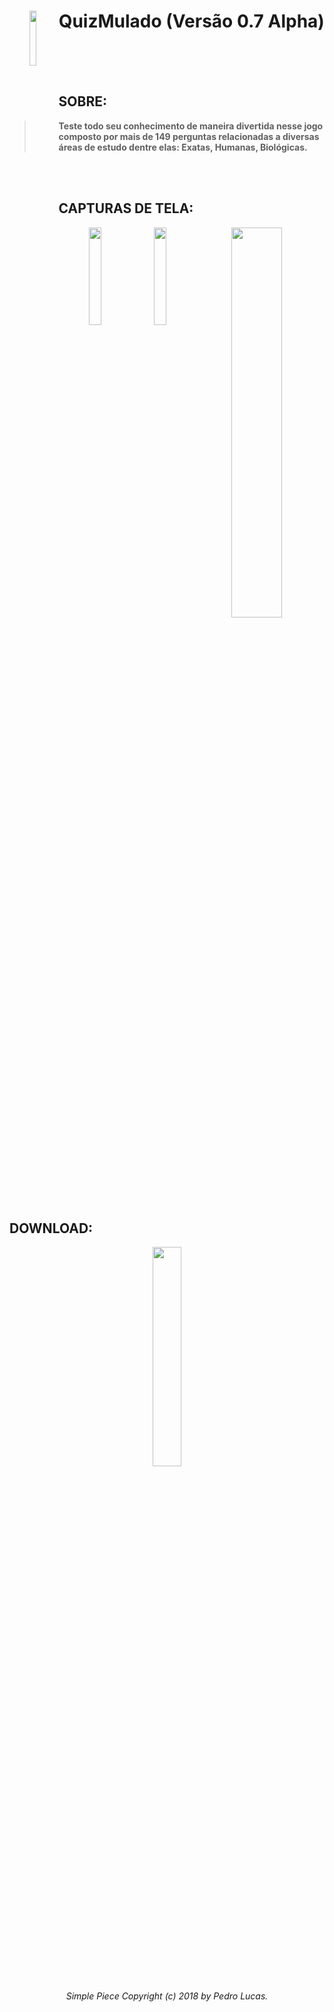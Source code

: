 
<div align="center"> 
 

<div> <img src= "https://image.ibb.co/fyyEVc/Sem_T_tulo_1.png" 
     align="left" width="15%" height="15%"> <h1 vertical-align: text-top align="center"><strong>QuizMulado (Versão 0.7 Alpha)<strong></h1> </div>

</div>

<br/>
<br/>
<br/>

## SOBRE:

> <b>Teste todo seu conhecimento de maneira divertida nesse jogo
> composto por mais de 149 perguntas  relacionadas a diversas áreas de
> estudo dentre elas: Exatas, Humanas, Biológicas.  </b>

<br></br>

## CAPTURAS DE TELA:

<div align="center"> 
 
 <img src="https://preview.ibb.co/iXhKwH/ofiical1.png" width="20%" height="20%"/> <img src="https://image.ibb.co/kLV6bH/OKSC2.png" width="20%" height="20%"/> <img align="top" src= "https://preview.ibb.co/dfwq3x/Sem_T_tulo_2.png" width="40%" height="40%"/>

</div>

## DOWNLOAD:

<div align="center"> 

<div>

<div style=”width:50%”><a target="_blank" href="https://play.google.com/store/apps/details?id=com.SimplePiece.QuizMulado"><img src=
"https://play.google.com/intl/en_us/badges/images/generic/en_badge_web_generic.png" 
 width="30%" height="30%" href></a></div>
</div>

 <div align="center"> <h6>Simple Piece Copyright (c) 2018 by Pedro Lucas.</h6> </div>

